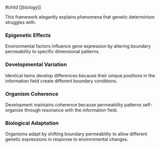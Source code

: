 #child [[biology]] 

This framework elegantly explains phenomena that genetic determinism struggles with:

### Epigenetic Effects

Environmental factors influence gene expression by altering boundary permeability to specific dimensional patterns.

### Developmental Variation

Identical twins develop differences because their unique positions in the information field create different boundary conditions.

### Organism Coherence

Development maintains coherence because permeability patterns self-organize through resonance with the information field.

### Biological Adaptation

Organisms adapt by shifting boundary permeability to allow different genetic expressions in response to environmental changes.